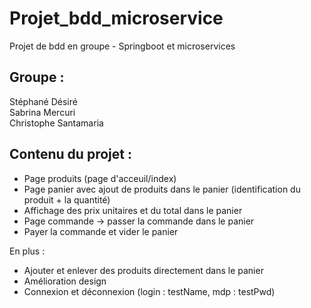# Projet_bdd_microservice

Projet de bdd en groupe - Springboot et microservices 

## Groupe :   
Stéphané Désiré  
Sabrina Mercuri  
Christophe Santamaria  

## Contenu du projet :  

- Page produits (page d'acceuil/index)  
- Page panier avec ajout de produits dans le panier (identification du produit + la quantité) 
- Affichage des prix unitaires et du total dans le panier   
- Page commande -> passer la commande dans le panier  
- Payer la commande et vider le panier  


En plus :  
- Ajouter et enlever des produits directement dans le panier 
- Amélioration design  
- Connexion et déconnexion (login : testName, mdp : testPwd)  
